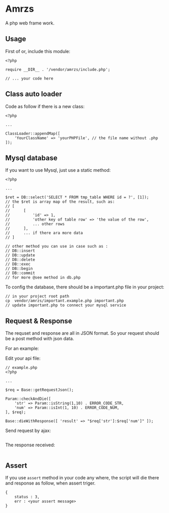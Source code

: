 # Amrzs

A php web frame work.

## Usage

First of or, include this module:
```
<?php

require __DIR__ . '/vendor/amrzs/include.php';

// ... your code here
```

## Class auto loader

Code as follow if there is a new class:
```
<?php

...

ClassLoader::appendMap([
    'YourClassName' => 'yourPHPFile', // the file name without .php
]);
```

## Mysql database

If you want to use Mysql, just use a static method:
```
<?php

...

$ret = DB::select('SELECT * FROM tmp_table WHERE id = ?', [1]);
// the $ret is array map of the result, such as:
// [
//      [
//          'id' => 1,
//          'other key of table row' => 'the value of the row',
//          ... other rows
//      ],
//      ... if there ara more data
// ]

// other method you can use in case such as :
// DB::insert
// DB::update
// DB::delete
// DB::exec
// DB::begin
// DB::commit
// for more @see method in db.php

```

To config the database, there should be a important.php file in your project:
```
// in your project root path
cp  vendor/amrzs/important.example.php important.php
// update important.php to connect your mysql service
```

## Request & Response
The requset and response are all in JSON format. So your request should be a post method with json data.

For an example:

Edit your api file:
```
// example.php
<?php

...

$req = Base::getRequestJson();

Param::checkAndDie([
    'str' => Param::isString(1,10) . ERROR_CODE_STR,
    'num' => Param::isInt(1, 10) . ERROR_CODE_NUM,
], $req);

Base::dieWithResponse([ 'result' => "$req['str']:$req['num']" ]);

```

Send request by ajax:
```
```

The response received:
```
```

## Assert
If you use ```assert``` method in your code any where, the script will die there and response as follow, when assert triger.
```
{
    status : 3,
    err : <your assert message>
}
```
